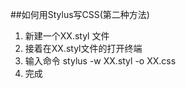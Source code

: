 ##如何用Stylus写CSS(第二种方法)
1. 新建一个XX.styl 文件 
2. 接着在XX.styl文件的打开终端
3. 输入命令 stylus -w XX.styl -o XX.css
4. 完成